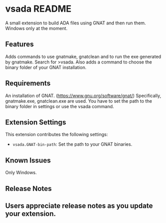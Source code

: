 # vsada README

A small extension to build ADA files using GNAT and then run them. Windows only at the moment.

## Features

Adds commands to use gnatmake, gnatclean and to run the exe generated by gnatmake. Search for >vsada.
Also adds a command to choose the binary folder of your GNAT installation.

## Requirements

An installation of GNAT. (<https://www.gnu.org/software/gnat/>)
Specifically, gnatmake.exe, gnatclean.exe are used.
You have to set the path to the binary folder in settings or use the vsada command.

## Extension Settings


This extension contributes the following settings:

* `vsada.GNAT-bin-path`: Set the path to your GNAT binaries.

## Known Issues

Only Windows.

## Release Notes

Users appreciate release notes as you update your extension.
-----------------------------------------------------------------------------------------------------------
